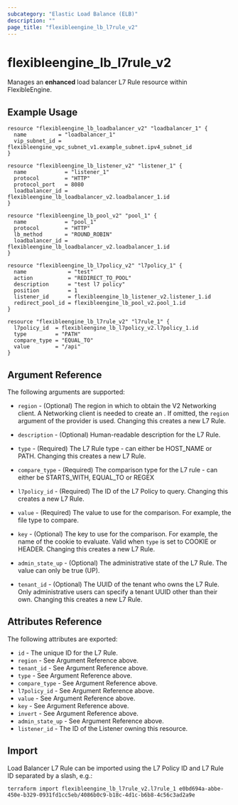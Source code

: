 ```yaml
---
subcategory: "Elastic Load Balance (ELB)"
description: ""
page_title: "flexibleengine_lb_l7rule_v2"
---
```


# flexibleengine_lb_l7rule_v2

Manages an **enhanced** load balancer L7 Rule resource within FlexibleEngine.

## Example Usage

```hcl
resource "flexibleengine_lb_loadbalancer_v2" "loadbalancer_1" {
  name          = "loadbalancer_1"
  vip_subnet_id = flexibleengine_vpc_subnet_v1.example_subnet.ipv4_subnet_id
}

resource "flexibleengine_lb_listener_v2" "listener_1" {
  name            = "listener_1"
  protocol        = "HTTP"
  protocol_port   = 8080
  loadbalancer_id = flexibleengine_lb_loadbalancer_v2.loadbalancer_1.id
}

resource "flexibleengine_lb_pool_v2" "pool_1" {
  name            = "pool_1"
  protocol        = "HTTP"
  lb_method       = "ROUND_ROBIN"
  loadbalancer_id = flexibleengine_lb_loadbalancer_v2.loadbalancer_1.id
}

resource "flexibleengine_lb_l7policy_v2" "l7policy_1" {
  name             = "test"
  action           = "REDIRECT_TO_POOL"
  description      = "test l7 policy"
  position         = 1
  listener_id      = flexibleengine_lb_listener_v2.listener_1.id
  redirect_pool_id = flexibleengine_lb_pool_v2.pool_1.id
}

resource "flexibleengine_lb_l7rule_v2" "l7rule_1" {
  l7policy_id  = flexibleengine_lb_l7policy_v2.l7policy_1.id
  type         = "PATH"
  compare_type = "EQUAL_TO"
  value        = "/api"
}
```

## Argument Reference

The following arguments are supported:

* `region` - (Optional) The region in which to obtain the V2 Networking client.
    A Networking client is needed to create an . If omitted, the
    `region` argument of the provider is used. Changing this creates a new
    L7 Rule.

* `description` - (Optional) Human-readable description for the L7 Rule.

* `type` - (Required) The L7 Rule type - can either be HOST_NAME or PATH.
    Changing this creates a new L7 Rule.

* `compare_type` - (Required) The comparison type for the L7 rule - can either be
    STARTS_WITH, EQUAL_TO or REGEX

* `l7policy_id` - (Required) The ID of the L7 Policy to query. Changing this creates a new
    L7 Rule.

* `value` - (Required) The value to use for the comparison. For example, the file type to
    compare.

* `key` - (Optional) The key to use for the comparison. For example, the name of the cookie to
    evaluate. Valid when `type` is set to COOKIE or HEADER. Changing this creates a new L7 Rule.

* `admin_state_up` - (Optional) The administrative state of the L7 Rule.
    The value can only be true (UP).

* `tenant_id` - (Optional) The UUID of the tenant who owns the L7 Rule.
    Only administrative users can specify a tenant UUID other than their own.
    Changing this creates a new L7 Rule.

## Attributes Reference

The following attributes are exported:

* `id` - The unique ID for the L7 Rule.
* `region` - See Argument Reference above.
* `tenant_id` - See Argument Reference above.
* `type` - See Argument Reference above.
* `compare_type` - See Argument Reference above.
* `l7policy_id` - See Argument Reference above.
* `value` - See Argument Reference above.
* `key` - See Argument Reference above.
* `invert` - See Argument Reference above.
* `admin_state_up` - See Argument Reference above.
* `listener_id` - The ID of the Listener owning this resource.

## Import

Load Balancer L7 Rule can be imported using the L7 Policy ID and L7 Rule ID
separated by a slash, e.g.:

```shell
terraform import flexibleengine_lb_l7rule_v2.l7rule_1 e0bd694a-abbe-450e-b329-0931fd1cc5eb/4086b0c9-b18c-4d1c-b6b8-4c56c3ad2a9e
```
